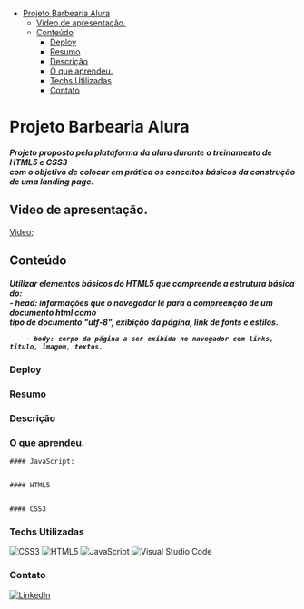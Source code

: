- [Projeto Barbearia Alura](#projeto-barbearia-alura)
  - [Video de apresentação.](#video-de-apresentação)
  - [Conteúdo](#conteúdo)
    - [Deploy](#deploy)
    - [Resumo](#resumo)
    - [Descrição](#descrição)
    - [O que aprendeu.](#o-que-aprendeu)
    - [Techs Utilizadas](#techs-utilizadas)
    - [Contato](#contato)

# Projeto Barbearia Alura

  <h5>
      Projeto proposto pela plataforma da alura durante o treinamento de HTML5 e CSS3<br>
      com o objetivo de colocar em prática os conceitos básicos da construção de uma landing page.<br>
  </h5>

## Video de apresentação.

[Video](./assets/BarbeariaAlura.mp4);

## Conteúdo

  <h5>
      Utilizar elementos básicos do HTML5 que compreende a estrutura básica do:<br> 
         - head: informações que o navegador lê para a compreenção de um documento html como<br>
           tipo de documento "utf-8", exibição da página, link de fonts e estilos.

        - body: corpo da página a ser exibida no navegador com links, titulo, imagem, textos.

  </h5>

### Deploy

### Resumo

### Descrição

### O que aprendeu.

    #### JavaScript:


    #### HTML5


    #### CSS3

### Techs Utilizadas

![CSS3](https://img.shields.io/badge/css3-%231572B6.svg?style=for-the-badge&logo=css3&logoColor=white)
![HTML5](https://img.shields.io/badge/html5-%23E34F26.svg?style=for-the-badge&logo=html5&logoColor=white)
![JavaScript](https://img.shields.io/badge/javascript-%23323330.svg?style=for-the-badge&logo=javascript&logoColor=%23F7DF1E)
![Visual Studio Code](https://img.shields.io/badge/Visual%20Studio%20Code-0078d7.svg?style=for-the-badge&logo=visual-studio-code&logoColor=white)

### Contato

<a href="https://www.linkedin.com/in/jose-carlos-front-end/">![LinkedIn](https://img.shields.io/badge/linkedin-%230077B5.svg?style=for-the-badge&logo=linkedin&logoColor=white)</a>
